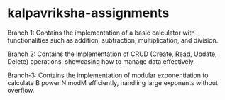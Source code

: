 # kalpavriksha-assignments
Branch 1: Contains the implementation of a basic calculator with functionalities such as addition, subtraction, multiplication, and division.

Branch 2: Contains the implementation of CRUD (Create, Read, Update, Delete) operations, showcasing how to manage data effectively.

Branch-3: Contains the implementation of modular exponentiation to calculate B power N modM efficiently, handling large exponents without overflow.
